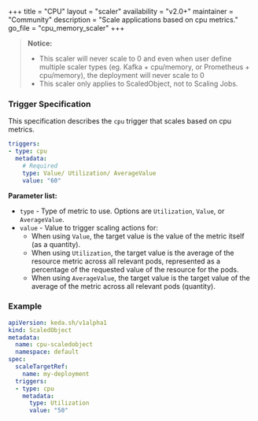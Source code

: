 +++
title = "CPU"
layout = "scaler"
availability = "v2.0+"
maintainer = "Community"
description = "Scale applications based on cpu metrics."
go_file = "cpu_memory_scaler"
+++

> **Notice:** 
> - This scaler will never scale to 0 and even when user define multiple scaler types (eg. Kafka + cpu/memory, or Prometheus + cpu/memory), the deployment will never scale to 0
> - This scaler only applies to ScaledObject, not to Scaling Jobs.

### Trigger Specification

This specification describes the `cpu` trigger that scales based on cpu metrics.

```yaml
triggers:
- type: cpu
  metadata:
    # Required
    type: Value/ Utilization/ AverageValue
    value: "60"
```

**Parameter list:**

- `type` - Type of metric to use. Options are `Utilization`, `Value`, or `AverageValue`.
- `value` - Value to trigger scaling actions for:
	- When using `Value`, the target value is the value of the metric itself (as a quantity).
	- When using `Utilization`, the target value is the average of the resource metric across all relevant pods, represented as a percentage of the requested value of the resource for the pods.
	- When using `AverageValue`, the target value is the target value of the average of the metric across all relevant pods (quantity).

### Example

```yaml
apiVersion: keda.sh/v1alpha1
kind: ScaledObject
metadata:
  name: cpu-scaledobject
  namespace: default
spec:
  scaleTargetRef:
    name: my-deployment
  triggers:
  - type: cpu
    metadata:
      type: Utilization
      value: "50"
```
